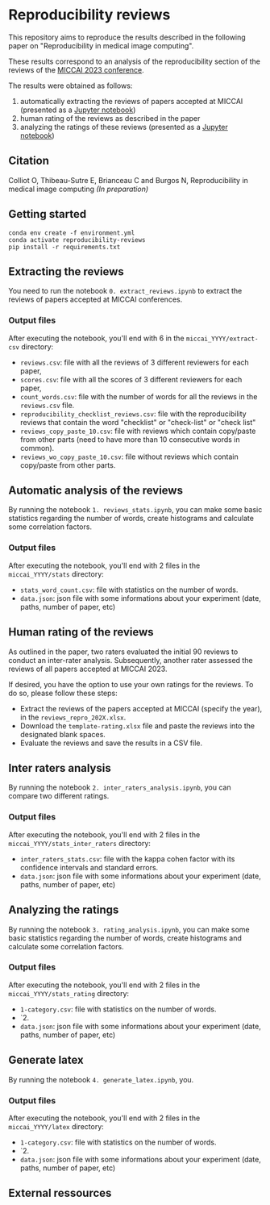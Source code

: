 # Reproducibility reviews

This repository aims to reproduce the results described in the following paper on "Reproducibility in medical image computing". 

These results correspond to an analysis of the reproducibility section of the reviews of the [MICCAI 2023 conference](https://conferences.miccai.org/2023/papers/).

The results were obtained as follows:
1. automatically extracting the reviews of papers accepted at MICCAI (presented as a [Jupyter notebook](#Analyzing-the-ratings))
2. human rating of the reviews as described in the paper
3. analyzing the ratings of these reviews (presented as a [Jupyter notebook](#Analyzing-the-ratings))

## Citation

Colliot O, Thibeau-Sutre E, Brianceau C and Burgos N, Reproducibility in medical image computing *(In preparation)*

## Getting started

```
conda env create -f environment.yml
conda activate reproducibility-reviews
pip install -r requirements.txt
```

## Extracting the reviews

You need to run the notebook `0. extract_reviews.ipynb` to extract the reviews of papers accepted at MICCAI conferences.

### Output files

After executing the notebook, you'll end with 6 in the `miccai_YYYY/extract-csv` directory:
- `reviews.csv`: file with all the reviews of 3 different reviewers for each paper,
- `scores.csv`: file with all the scores of 3 different reviewers for each paper,
- `count_words.csv`: file with the number of words for all the reviews in the `reviews.csv` file.
- `reproducibility_checklist_reviews.csv`: file with the reproducibility reviews that contain the word "checklist" or "check-list" or "check list"
- `reviews_copy_paste_10.csv`: file with reviews which contain copy/paste from other parts (need to have more than 10 consecutive words in common).
- `reviews_wo_copy_paste_10.csv`: file without reviews which contain copy/paste from other parts.


## Automatic analysis of the reviews

By running the notebook `1. reviews_stats.ipynb`, you can make some basic statistics regarding the number of words, create histograms and calculate some correlation factors.

### Output files 

After executing the notebook, you'll end with 2 files in the `miccai_YYYY/stats` directory:
- `stats_word_count.csv`: file with statistics on the number of words.
- `data.json`: json file with some informations about your experiment (date, paths, number of paper, etc)


## Human rating of the reviews

As outlined in the paper, two raters evaluated the initial 90 reviews to conduct an inter-rater analysis. Subsequently, another rater assessed the reviews of all papers accepted at MICCAI 2023.

If desired, you have the option to use your own ratings for the reviews. To do so, please follow these steps:

- Extract the reviews of the papers accepted at MICCAI (specify the year), in the `reviews_repro_202X.xlsx`.
- Download the `template-rating.xlsx` file and paste the reviews into the designated blank spaces.
- Evaluate the reviews and save the results in a CSV file.

## Inter raters analysis

By running the notebook `2. inter_raters_analysis.ipynb`, you can compare two different ratings.

### Output files 

After executing the notebook, you'll end with 2 files in the `miccai_YYYY/stats_inter_raters` directory:
- `inter_raters_stats.csv`: file with the kappa cohen factor with its confidence intervals and standard errors.
- `data.json`: json file with some informations about your experiment (date, paths, number of paper, etc)


## Analyzing the ratings

By running the notebook `3. rating_analysis.ipynb`, you can make some basic statistics regarding the number of words, create histograms and calculate some correlation factors.

### Output files 

After executing the notebook, you'll end with 2 files in the `miccai_YYYY/stats_rating` directory:
- `1-category.csv`: file with statistics on the number of words.
- `2.
- `data.json`: json file with some informations about your experiment (date, paths, number of paper, etc)

## Generate latex

By running the notebook `4. generate_latex.ipynb`, you.

### Output files 

After executing the notebook, you'll end with 2 files in the `miccai_YYYY/latex` directory:
- `1-category.csv`: file with statistics on the number of words.
- `2.
- `data.json`: json file with some informations about your experiment (date, paths, number of paper, etc)

## External ressources



